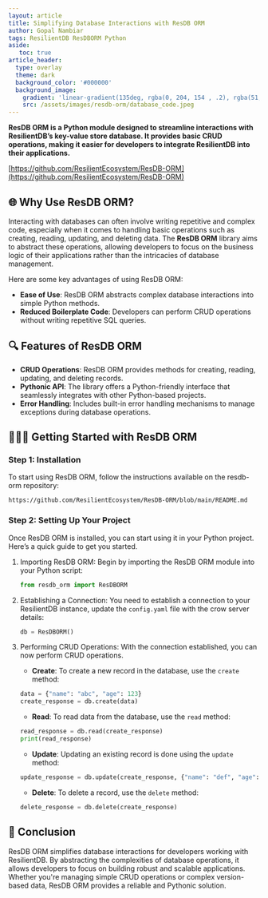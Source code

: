 ```yaml
---
layout: article
title: Simplifying Database Interactions with ResDB ORM
author: Gopal Nambiar
tags: ResilientDB ResDBORM Python
aside:
   toc: true
article_header:
  type: overlay
  theme: dark
  background_color: '#000000'
  background_image:
    gradient: 'linear-gradient(135deg, rgba(0, 204, 154 , .2), rgba(51, 154, 154, .2))'
    src: /assets/images/resdb-orm/database_code.jpeg
---
```


**ResDB ORM is a Python module designed to streamline interactions with ResilientDB’s key-value store database. It provides basic CRUD operations, making it easier for developers to integrate ResilientDB into their applications.**

[https://github.com/ResilientEcosystem/ResDB-ORM](https://github.com/ResilientEcosystem/ResDB-ORM)

## 🌐 Why Use ResDB ORM?

Interacting with databases can often involve writing repetitive and complex code, especially when it comes to handling basic operations such as creating, reading, updating, and deleting data. The **ResDB ORM** library aims to abstract these operations, allowing developers to focus on the business logic of their applications rather than the intricacies of database management.

Here are some key advantages of using ResDB ORM:

- **Ease of Use**: ResDB ORM abstracts complex database interactions into simple Python methods.
- **Reduced Boilerplate Code**: Developers can perform CRUD operations without writing repetitive SQL queries.


## 🔍 Features of ResDB ORM

- **CRUD Operations**: ResDB ORM provides methods for creating, reading, updating, and deleting records.
- **Pythonic API**: The library offers a Python-friendly interface that seamlessly integrates with other Python-based projects.
- **Error Handling**: Includes built-in error handling mechanisms to manage exceptions during database operations.

## 👨🏻‍💻 Getting Started with ResDB ORM

### **Step 1: Installation**

To start using ResDB ORM, follow the instructions available on the resdb-orm repository:

```
https://github.com/ResilientEcosystem/ResDB-ORM/blob/main/README.md
```

### **Step 2: Setting Up Your Project**

Once ResDB ORM is installed, you can start using it in your Python project. Here’s a quick guide to get you started.

1. Importing ResDB ORM:
    Begin by importing the ResDB ORM module into your Python script:
    ```python
    from resdb_orm import ResDBORM
    ```

2. Establishing a Connection:
    You need to establish a connection to your ResilientDB instance, update the `config.yaml` file with the crow server details:
    ```python
    db = ResDBORM()
    ```

3. Performing CRUD Operations:
    With the connection established, you can now perform CRUD operations.

    - **Create**:
    To create a new record in the database, use the `create` method:
    ```python
    data = {"name": "abc", "age": 123}
    create_response = db.create(data)
    ```

    - **Read**:
    To read data from the database, use the `read` method:
    ```python
    read_response = db.read(create_response)
    print(read_response)
    ```

    - **Update**:
    Updating an existing record is done using the `update` method:
    ```python
    update_response = db.update(create_response, {"name": "def", "age": 456})
    ```

    - **Delete**:
    To delete a record, use the `delete` method:
    ```python
    delete_response = db.delete(create_response)
    ```

## 🎉 Conclusion
ResDB ORM simplifies database interactions for developers working with ResilientDB. By abstracting the complexities of database operations, it allows developers to focus on building robust and scalable applications. Whether you're managing simple CRUD operations or complex version-based data, ResDB ORM provides a reliable and Pythonic solution.

